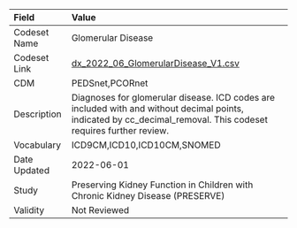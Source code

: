 |Field        |Value                                                                                                                                                            |
|:------------|:----------------------------------------------------------------------------------------------------------------------------------------------------------------|
|Codeset Name |Glomerular Disease                                                                                                                                               |
|Codeset Link |[dx_2022_06_GlomerularDisease_V1.csv](https://github.com/PEDSnet/Variable-Dictionary/blob/main/conditions/dx_2022_06_GlomerularDisease_V1.csv.csv)               |
|CDM          |PEDSnet,PCORnet                                                                                                                                                  |
|Description  |Diagnoses for glomerular disease. ICD codes are included with and without decimal points, indicated by cc_decimal_removal. This codeset requires further review. |
|Vocabulary   |ICD9CM,ICD10,ICD10CM,SNOMED                                                                                                                                      |
|Date Updated |2022-06-01                                                                                                                                                       |
|Study        |Preserving Kidney Function in Children with Chronic Kidney Disease (PRESERVE)                                                                                    |
|Validity     |Not Reviewed                                                                                                                                                     |

